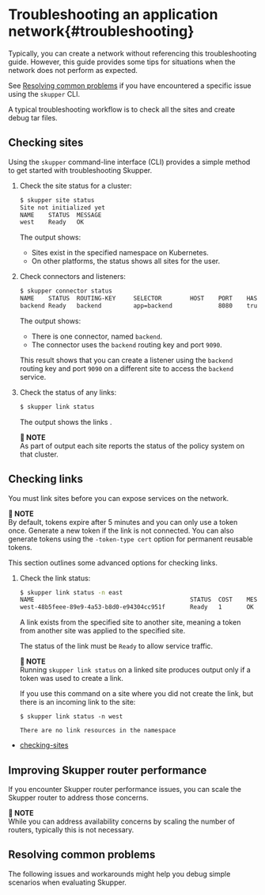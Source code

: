 # Troubleshooting an application network{#troubleshooting} 

Typically, you can create a network without referencing this troubleshooting guide.
However, this guide provides some tips for situations when the network does not perform as expected.

See [Resolving common problems](#resolving-common-problems) if you have encountered a specific issue using the `skupper` CLI.

A typical troubleshooting workflow is to check all the sites and create debug tar files.

## Checking sites

Using the `skupper` command-line interface (CLI) provides a simple method to get started with troubleshooting Skupper.

1. Check the site status for a cluster:

   ```bash
   $ skupper site status
   Site not initialized yet
   NAME    STATUS  MESSAGE
   west    Ready   OK   
   ```

   The output shows:

   * Sites exist in the specified namespace on Kubernetes.
   * On other platforms, the status shows all sites for the user.

2. Check connectors and listeners:

   ```bash
   $ skupper connector status
   NAME    STATUS  ROUTING-KEY     SELECTOR        HOST    PORT    HAS MATCHING LISTENERMESSAGE
   backend Ready   backend         app=backend             8080    true                 OK
   ```

   The output shows:

   * There is one connector, named `backend`.
   * The connector uses the `backend` routing key and port `9090`.

   This result shows that you can create a listener using the `backend` routing key and port `9090` on a different site to access the `backend` service.

3. Check the status of any links:

   ```bash
   $ skupper link status

   ```

   The output shows the links .

   **📌 NOTE**\
   As part of output each site reports the status of the policy system on that cluster.


## Checking links

You must link sites before you can expose services on the network.

**📌 NOTE**\
By default, tokens expire after 5 minutes and you can only use a token once.
Generate a new token if the link is not connected.
You can also generate tokens using the `-token-type cert` option for permanent reusable tokens.

This section outlines some advanced options for checking links.

1. Check the link status:

   ```bash
   $ skupper link status -n east
   NAME                                            STATUS  COST    MESSAGE
   west-48b5feee-89e9-4a53-b8d0-e94304cc951f       Ready   1       OK
   ```

   A link exists from the specified site to another site, meaning a token from another site was applied to the specified site.

   The status of the link must be `Ready` to allow service traffic.

   **📌 NOTE**\
   Running `skupper link status` on a linked site produces output only if a token was used to create a link.   

   If you use this command on a site where you did not create the link, but there is an incoming link to the site:
   ```
   $ skupper link status -n west

   There are no link resources in the namespace
   ```

* [checking-sites](#checking-sites)


## Improving Skupper router performance

If you encounter Skupper router performance issues, you can scale the Skupper router to address those concerns.

**📌 NOTE**\
While you can address availability concerns by scaling the number of routers, typically this is not necessary.

## Resolving common problems

The following issues and workarounds might help you debug simple scenarios when evaluating Skupper.

